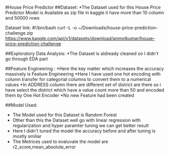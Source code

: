 #House Price Predictor
##Dataset:
*The Dataset used for this House Price Predictor Model is Available as zip file in kaggle it have more than 10 column and 50000 rows 

Dataset link: #!/bin/bash
curl -L -o ~/Downloads/house-price-prediction-challenge.zip\
  https://www.kaggle.com/api/v1/datasets/download/anmolkumar/house-price-prediction-challenge

##Exploratory Data Analysis:
 *The Dataset is aldready cleaned so I didn't go through EDA part

 ##Feature Engineering :
 *Here the key matter which increases the accuracy massively is Feature Engineering
 *Here I have  used one hot encoding with column transfer for categorial columns to convert them to a numerical values
 *In ADDRESS column there are different set of district are there so i have select the district which have a value count more than 50 and encoded them by One Hot Encoder
 *No new Feature had been created

 ##Model Used:
 * The Model used for this Dataset is Random Forest
 * Other than this the Dataset well go with linear regression with regularization and hyper paramter tuning we can get better result
 * Here I didn't tuned the model the accuracy before and after tuning is mostly smiliar
 * The Metrices used to evaluvate the model are r2_score,mean_absolute_error

 
